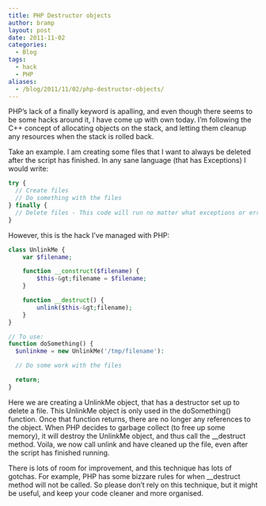 ```yaml
---
title: PHP Destructor objects
author: bramp
layout: post
date: 2011-11-02
categories:
  - Blog
tags:
  - hack
  - PHP
aliases:
  - /blog/2011/11/02/php-destructor-objects/
---
```

PHP&#8217;s lack of a finally keyword is apalling, and even though there seems to be some hacks around it, I have come up with own today. I&#8217;m following the C++ concept of allocating objects on the stack, and letting them cleanup any resources when the stack is rolled back.

Take an example. I am creating some files that I want to always be deleted after the script has finished. In any sane language (that has Exceptions) I would write:

```php
try {
  // Create files
  // Do something with the files
} finally {
  // Delete files - This code will run no matter what exceptions or errors occur while creating the files.
}
```

However, this is the hack I&#8217;ve managed with PHP:

```php
class UnlinkMe {
	var $filename;

	function __construct($filename) {
		$this-&gt;filename = $filename;
	}

	function __destruct() {
		unlink($this-&gt;filename);
	}
}

// To use:
function doSomething() {
  $unlinkme = new UnlinkMe('/tmp/filename'):

  // Do some work with the files

  return;
}
```

Here we are creating a UnlinkMe object, that has a destructor set up to delete a file. This UnlinkMe object is only used in the doSomething() function. Once that function returns, there are no longer any references to the object. When PHP decides to garbage collect (to free up some memory), it will destroy the UnlinkMe object, and thus call the __destruct method. Voila, we now call unlink and have cleaned up the file, even after the script has finished running.

There is lots of room for improvement, and this technique has lots of gotchas. For example, PHP has some bizzare rules for when __destruct method will not be called. So please don&#8217;t rely on this technique, but it might be useful, and keep your code cleaner and more organised.
